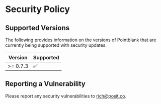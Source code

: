 # Security Policy

## Supported Versions

The following provides information on the versions of Pointblank that are
currently being supported with security updates.

| Version  | Supported          |
| -------- | ------------------ |
| >= 0.7.3 | :white_check_mark: |

## Reporting a Vulnerability

Please report any security vulnerabilities to rich@posit.co.
